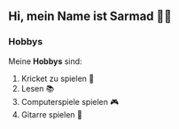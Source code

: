 ## Hi, mein Name ist Sarmad 👋🏾

### Hobbys
Meine **Hobbys** sind:
1. Kricket zu spielen 🏏
2. Lesen 📚
3. Computerspiele spielen 🎮
4. Gitarre spielen 🎸
